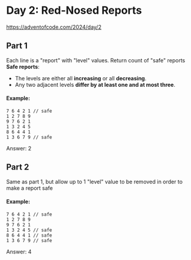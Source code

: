 # Day 2: Red-Nosed Reports

https://adventofcode.com/2024/day/2

## Part 1

Each line is a "report" with "level" values. Return count of "safe" reports
**Safe reports**:

- The levels are either all **increasing** or all **decreasing**.
- Any two adjacent levels **differ by at least one and at most three**.

#### Example:

```
7 6 4 2 1 // safe
1 2 7 8 9
9 7 6 2 1
1 3 2 4 5
8 6 4 4 1
1 3 6 7 9 // safe
```

Answer: 2

## Part 2

Same as part 1, but allow up to 1 "level" value to be removed in order to make a report safe

#### Example:

```
7 6 4 2 1 // safe
1 2 7 8 9
9 7 6 2 1
1 3 2 4 5 // safe
8 6 4 4 1 // safe
1 3 6 7 9 // safe
```

Answer: 4
